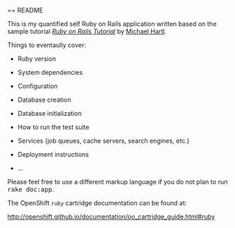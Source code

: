 == README

This is my quantified self Ruby on Rails application written based on the sample tutorial [*Ruby on Rails Tutorial*](http://railstutorial.org/)
by [Michael Hartl](http://michaelhartl.com/).

Things to eventaully cover:

* Ruby version

* System dependencies

* Configuration

* Database creation

* Database initialization

* How to run the test suite

* Services (job queues, cache servers, search engines, etc.)

* Deployment instructions

* ...


Please feel free to use a different markup language if you do not plan to run
<tt>rake doc:app</tt>.

The OpenShift `ruby` cartridge documentation can be found at:

http://openshift.github.io/documentation/oo_cartridge_guide.html#ruby